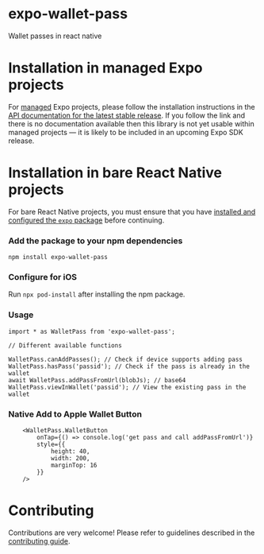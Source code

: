 # expo-wallet-pass

Wallet passes in react native

# Installation in managed Expo projects

For [managed](https://docs.expo.dev/archive/managed-vs-bare/) Expo projects, please follow the installation instructions in the [API documentation for the latest stable release](#api-documentation). If you follow the link and there is no documentation available then this library is not yet usable within managed projects &mdash; it is likely to be included in an upcoming Expo SDK release.

# Installation in bare React Native projects

For bare React Native projects, you must ensure that you have [installed and configured the `expo` package](https://docs.expo.dev/bare/installing-expo-modules/) before continuing.

### Add the package to your npm dependencies

```
npm install expo-wallet-pass
```

### Configure for iOS

Run `npx pod-install` after installing the npm package.

### Usage

```
import * as WalletPass from 'expo-wallet-pass';

// Different available functions

WalletPass.canAddPasses(); // Check if device supports adding pass
WalletPass.hasPass('passid'); // Check if the pass is already in the wallet
await WalletPass.addPassFromUrl(blobJs); // base64
WalletPass.viewInWallet('passid'); // View the existing pass in the wallet
```

### Native Add to Apple Wallet Button

```
    <WalletPass.WalletButton
        onTap={() => console.log('get pass and call addPassFromUrl')}
        style={{
            height: 40,
            width: 200,
            marginTop: 16
        }}
    />
```

# Contributing

Contributions are very welcome! Please refer to guidelines described in the [contributing guide](https://github.com/expo/expo#contributing).
